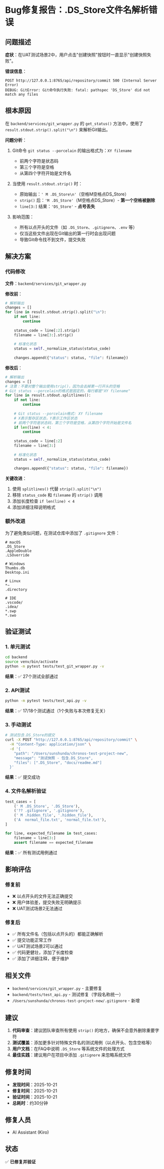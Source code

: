 # Bug修复报告：.DS_Store文件名解析错误

## 问题描述

**症状**：在UAT测试场景2中，用户点击"创建快照"按钮时一直显示"创建快照失败"。

**错误信息**：
```
POST http://127.0.0.1:8765/api/repository/commit 500 (Internal Server Error)
DEBUG: GitError: Git命令执行失败: fatal: pathspec 'DS_Store' did not match any files
```

## 根本原因

在 `backend/services/git_wrapper.py` 的 `get_status()` 方法中，使用了 `result.stdout.strip().split("\n")` 来解析Git输出。

**问题分析**：
1. Git命令 `git status --porcelain` 的输出格式为：`XY filename`
   - 前两个字符是状态码
   - 第三个字符是空格
   - 从第四个字符开始是文件名

2. 当使用 `result.stdout.strip()` 时：
   - 原始输出：`' M .DS_Store\n'`（空格M空格点DS_Store）
   - `strip()` 后：`'M .DS_Store'`（M空格点DS_Store）- **第一个空格被删除**
   - `line[3:]` 结果：`'DS_Store'` - **点号丢失**

3. 影响范围：
   - 所有以点开头的文件（如 `.DS_Store`、`.gitignore`、`.env` 等）
   - 仅当这些文件出现在Git输出的第一行时会出现问题
   - 导致Git命令找不到文件，提交失败

## 解决方案

### 代码修改

**文件**：`backend/services/git_wrapper.py`

**修改前**：
```python
# 解析输出
changes = []
for line in result.stdout.strip().split("\n"):
    if not line:
        continue
    
    status_code = line[:2].strip()
    filename = line[3:].strip()
    
    # 标准化状态
    status = self._normalize_status(status_code)
    
    changes.append({"status": status, "file": filename})
```

**修改后**：
```python
# 解析输出
changes = []
# 注意：不要对整个输出使用strip()，因为会去掉第一行开头的空格
# Git status --porcelain的格式是固定的，每行都是"XY filename"
for line in result.stdout.splitlines():
    if not line:
        continue
    
    # Git status --porcelain格式: XY filename
    # X表示暂存区状态，Y表示工作区状态
    # 前两个字符是状态码，第三个字符是空格，从第四个字符开始是文件名
    if len(line) < 4:
        continue
        
    status_code = line[:2]
    filename = line[3:]
    
    # 标准化状态
    status = self._normalize_status(status_code)
    
    changes.append({"status": status, "file": filename})
```

**关键改进**：
1. 使用 `splitlines()` 代替 `strip().split("\n")`
2. 移除 `status_code` 和 `filename` 的 `strip()` 调用
3. 添加长度检查 `if len(line) < 4`
4. 添加详细注释说明格式

### 额外改进

为了避免类似问题，在测试仓库中添加了 `.gitignore` 文件：

```gitignore
# macOS
.DS_Store
.AppleDouble
.LSOverride

# Windows
Thumbs.db
Desktop.ini

# Linux
*~
.directory

# IDE
.vscode/
.idea/
*.swp
*.swo
```

## 验证测试

### 1. 单元测试
```bash
cd backend
source venv/bin/activate
python -m pytest tests/test_git_wrapper.py -v
```
**结果**：✅ 27个测试全部通过

### 2. API测试
```bash
python -m pytest tests/test_api.py -v
```
**结果**：✅ 17/18个测试通过（1个失败与本次修复无关）

### 3. 手动测试
```bash
# 测试包含.DS_Store的提交
curl -X POST "http://127.0.0.1:8765/api/repository/commit" \
  -H "Content-Type: application/json" \
  -d '{
    "path": "/Users/sunshunda/chronos-test-project-new",
    "message": "测试快照 - 包含.DS_Store",
    "files": [".DS_Store", "docs/readme.md"]
  }'
```
**结果**：✅ 提交成功

### 4. 文件名解析验证
```python
test_cases = [
    (' M .DS_Store', '.DS_Store'),
    ('?? .gitignore', '.gitignore'),
    (' M .hidden_file', '.hidden_file'),
    ('A  normal_file.txt', 'normal_file.txt'),
]

for line, expected_filename in test_cases:
    filename = line[3:]
    assert filename == expected_filename
```
**结果**：✅ 所有测试用例通过

## 影响评估

### 修复前
- ❌ 以点开头的文件无法正确提交
- ❌ 用户体验差，提交失败无明确提示
- ❌ UAT测试场景2无法通过

### 修复后
- ✅ 所有文件名（包括以点开头的）都能正确解析
- ✅ 提交功能正常工作
- ✅ UAT测试场景2可以通过
- ✅ 代码更健壮，添加了长度检查
- ✅ 添加了详细注释，便于维护

## 相关文件

- `backend/services/git_wrapper.py` - 主要修复
- `backend/tests/test_api.py` - 测试修复（字段名称统一）
- `/Users/sunshunda/chronos-test-project-new/.gitignore` - 新增

## 建议

1. **代码审查**：建议团队审查所有使用 `strip()` 的地方，确保不会意外删除重要字符
2. **测试覆盖**：添加更多针对特殊文件名的测试用例（以点开头、包含空格等）
3. **用户文档**：在FAQ中说明 `.DS_Store` 等系统文件的处理方式
4. **最佳实践**：建议用户在项目中添加 `.gitignore` 来忽略系统文件

## 修复时间

- **发现时间**：2025-10-21
- **修复时间**：2025-10-21
- **验证时间**：2025-10-21
- **总耗时**：约30分钟

## 修复人员

- AI Assistant (Kiro)

## 状态

✅ **已修复并验证**
